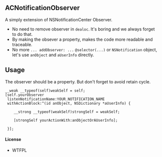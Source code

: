 ## ACNotificationObserver


A simply extension of NSNotificationCenter Observer.

- No need to remove observer in `dealoc`. It's boring and we always forget to do that. 
- By making the obsever a property, makes the code more readable and traceable.
- No more `... addObserver: ...` `@selector(...)` or `NSNotification` object, let's use `anObject` and `aUserInfo` directly.
    

## Usage

The observer should be a property. But don't forget to avoid retain cycle.

```objc
__weak __typeof(self)weakSelf = self;
[self.yourObserver
 listenNotificationName:YOUR_NOTIFICATION_NAME
 withActionBlock:^(id anObject, NSDictionary *aUserInfo) {

    __strong __typeof(weakSelf)strongSelf = weakSelf;

    [strongSelf yourActionWith:anObjectOrAUserInfo];

 }];
```


#### License

* WTFPL 
